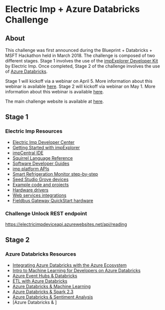 # Electric Imp + Azure Databricks Challenge

## About
This challenge was first announced during the Blueprint + Databricks + MSFT Hackathon held in March 2018. The challenge is composed of two different stages. Stage 1 involves the use of the [impExplorer Developer Kit](https://store.electricimp.com/collections/protoype/products/impexplorer-developer-kit?variant=31118866130) by Electric Imp. Once completed, Stage 2 of the challenge involves the use of [Azure Databricks](https://azure.microsoft.com/en-us/services/databricks/).

Stage 1 will kickoff via a webinar on April 5. More information about this webinar is available [here](https://bpcs.com/events/azure-databricks-iot-challenge-webinar). Stage 2 will kickoff via webinar on May 1. More information about this webinar is available [here](https://bpcs.com/events/azure-databricks-iot-challenge-stage-2-webinar).

The main challenge website is available at [here](http://bpcs-april-iot-challenge.bpcs.com/).

## Stage 1
### Electric Imp Resources
* [Electric Imp Developer Center](https://developer.electricimp.com)
* [Getting Started with impExplorer](https://developer.electricimp.com/gettingstarted)
* [impCentral IDE](https://impcentral.electricimp.com/ide)
* [Squirrel Language Reference](https://developer.electricimp.com/squirrel)
* [Software Developer Guides](https://developer.electricimp.com/resources/index_software)
* [imp platform APIs](https://developer.electricimp.com/api)
* [Smart Refrigeration Monitor step-by-step](https://github.com/electricimp/AzureIoTHub/tree/master/examples)
* [Seed Studio Grove devices](http://www.seedstudio.com)
* [Example code and projects](https://developer.electricimp.com/examples)
* [Hardware drivers](https://developer.electricimp.com/libraries/hardware)
* [Web services integrations](https://developer.electricimp.com/libraries/webservices)
* [Fieldbus Gateway QuickStart hardware](https://tinyurl.com/y85pscd8)

### Challenge Unlock REST endpoint
https://electricimpdeviceapi.azurewebsites.net/api/reading


## Stage 2
### Azure Databricks Resources
* [Integrating Azure Databricks with the Azure Ecosystem](https://www.youtube.com/watch?v=VZHGEkPINro)
* [Intro to Machine Learning for Developers on Azure Databricks](https://databricks.com/intro-to-machine-learning-for-developers-on-azure-databricks)
* [Azure Event Hubs & Databricks](https://docs.microsoft.com/en-us/azure/azure-databricks/databricks-stream-from-eventhubs)
* [ETL with Azure Databricks](https://docs.microsoft.com/en-us/azure/azure-databricks/databricks-extract-load-sql-data-warehouse)
* [Azure Databricks & Machine Learning](https://www.youtube.com/watch?v=NxgfgKbFnZY)
* [Azure Databricks & Spark 2.3](https://www.youtube.com/watch?v=vmPibgYkwYw)
* [Azure Databricks & Sentiment Analysis](https://docs.microsoft.com/en-us/azure/azure-databricks/databricks-sentiment-analysis-cognitive-services)
* [Azure Databricks & ]
